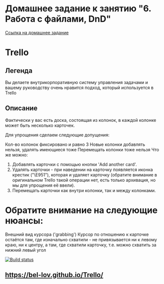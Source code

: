 # Домашнее задание к занятию "6. Работа с файлами, DnD"

[Ссылка на домашнее задание](https://github.com/netology-code/ahj-homeworks/tree/video/dnd)

# Trello

## Легенда

Вы делаете внутрикорпоративную систему управления задачами и вашему руководству очень нравится подход, который используется в Trello

## Описание

Фактически у вас есть доска, состоящая из колонок, в каждой колонке может быть несколько карточек.

Для упрощения сделаем следующие допущения:

Кол-во колонок фиксировано и равно 3
Новые колонки добавлять нельзя, удалять имеющиеся тоже
Перемещать колонки тоже нельзя
Что же можно:

1. Добавлять карточки с помощью кнопки 'Add another card'. 
2. Удалять карточки - при наведении на карточку появляется иконка крестик ("\E951"), которая и удаляет карточку (обратите внимание в оригинальном Trello такой операции нет, есть только архивация, но мы для упрощения её ввели).
3. Перемещать карточки как внутри колонки, так и между колонками.

# Обратите внимание на следующие нюансы:

Внешний вид курсора ('grabbing')
Курсор по отношению к карточке остаётся там, где изначально схватили - не привязывается ни к левому краю, ни к центру, а там, где схватили карточку, т.е. можно схватить за нижний левый угол

[![Build status](https://ci.appveyor.com/api/projects/status/g6bb55s7392bpre0?svg=true)](https://ci.appveyor.com/project/bel-lov/Trello)


## https://bel-lov.github.io/Trello/

